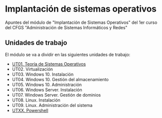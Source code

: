 # Implantación de sistemas operativos

Apuntes del módulo de "Implantación de Sistemas Operativos" del 1er curso del CFGS "Administración de Sistemas Informáticos y Redes"

## Unidades de trabajo

El módulo se va a dividir en las siguientes unidades de trabajo:

- [UT01. Teoría de Sistemas Operativos](UT01_Teoria_SO/teoria_SO.md)
- UT02. Virtualización
- UT03. Windows 10. Instalación
- UT04. Windows 10. Gestión del almacenamiento
- UT05. Windows 10. Administración
- UT06. Windows Server. Instalación
- UT07. Windows Server. Gestión de dominios
- UT08. Linux. Instalación
- UT09. Linux. Administración del sistema
- [UTXX. Powershell](UTXX_Powershell/powershell.md)